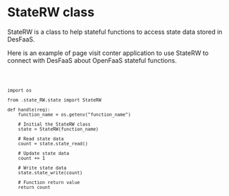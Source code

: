 # StateRW class

StateRW is a class to help stateful functions to access state data stored in DesFaaS.

Here is an example of page visit conter application to use StateRW to connect with DesFaaS about OpenFaaS stateful functions.

<code>

    import os

    from .state_RW.state import StateRW

    def handle(req):
        function_name = os.getenv("function_name")

        # Initial the StateRW class
        state = StateRW(function_name)
        
        # Read state data
        count = state.state_read()
        
        # Update state data
        count += 1

        # Write state data
        state.state_write(count)

        # Function return value
        return count
</code>